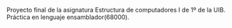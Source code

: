 Proyecto final de la asignatura Estructura de computadores I de 1º de la UIB. Práctica en lenguaje ensamblador(68000).
